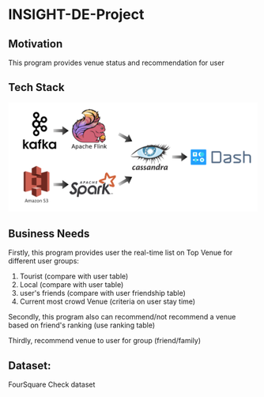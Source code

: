 # INSIGHT-DE-Project

## Motivation
This program provides venue status and recommendation for user

## Tech Stack
![arch](architecture.png)

## Business Needs
Firstly, this program provides user the real-time list on Top Venue for different user groups:
  1. Tourist (compare with user table)
  2. Local (compare with user table)
  3. user's friends (compare with user friendship table)
  4. Current most crowd Venue (criteria on user stay time)
  
Secondly, this program also can recommend/not recommend a venue based on friend's ranking (use ranking table)

Thirdly, recommend venue to user for group (friend/family)


## Dataset:
FourSquare Check dataset
